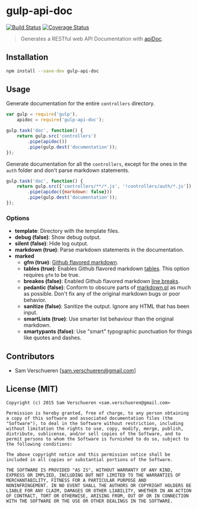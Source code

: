 # gulp-api-doc

[![Build Status](http://img.shields.io/travis/SamVerschueren/gulp-api-doc.svg)](https://travis-ci.org/SamVerschueren/gulp-api-doc)
[![Coverage Status](http://img.shields.io/coveralls/SamVerschueren/gulp-api-doc/master.svg)](https://coveralls.io/r/SamVerschueren/gulp-api-doc)

> Generates a RESTful web API Documentation with [apiDoc](https://github.com/apidoc/apidoc).

## Installation

```bash
npm install --save-dev gulp-api-doc
```

## Usage

Generate documentation for the entire ```controllers``` directory.

```JavaScript
var gulp = require('gulp'),
    apidoc = require('gulp-api-doc');

gulp.task('doc', function() {
    return gulp.src('controllers')
        .pipe(apidoc())
        .pipe(gulp.dest('documentation'));
});
```

Generate documentation for all the ```controllers```, except for the ones in the ```auth``` folder and don't parse markdown statements.

```JavaScript
gulp.task('doc', function() {
    return gulp.src(['controllers/**/*.js', '!controllers/auth/*.js'])
        .pipe(apidoc({markdown: false}))
        .pipe(gulp.dest('documentation'));
});
```

### Options

- **template**: Directory with the template files.
- **debug (false)**: Show debug output.
- **silent (false)**: Hide log output.
- **markdown (true)**: Parse markdown statements in the documentation.
- **marked**
    - **gfm (true)**: [Github flavored markdown](https://help.github.com/articles/github-flavored-markdown/).
    - **tables (true)**: Enables Github flavored markdown [tables](https://github.com/adam-p/markdown-here/wiki/Markdown-Cheatsheet#wiki-tables). This option requires ```gfm``` to be true.
    - **breakes (false)**: Enabled Github flavored markdown [line breaks](https://help.github.com/articles/github-flavored-markdown#newlines).
    - **pedantic (false)**: Conform to obscure parts of [markdown.pl](http://markdown.pl) as much as possible. Don't fix any of the original markdown bugs or poor behavior.
    - **sanitize (false)**: Sanitize the output. Ignore any HTML that has been input.
    - **smartLists (true)**: Use smarter list behaviour than the original markdown.
    - **smartypants (false)**: Use "smart" typographic punctuation for things like quotes and dashes.

## Contributors

- Sam Verschueren [<sam.verschueren@gmail.com>]

## License (MIT)

```
Copyright (c) 2015 Sam Verschueren <sam.verschueren@gmail.com>

Permission is hereby granted, free of charge, to any person obtaining
a copy of this software and associated documentation files (the
"Software"), to deal in the Software without restriction, including
without limitation the rights to use, copy, modify, merge, publish,
distribute, sublicense, and/or sell copies of the Software, and to
permit persons to whom the Software is furnished to do so, subject to
the following conditions:

The above copyright notice and this permission notice shall be
included in all copies or substantial portions of the Software.

THE SOFTWARE IS PROVIDED "AS IS", WITHOUT WARRANTY OF ANY KIND,
EXPRESS OR IMPLIED, INCLUDING BUT NOT LIMITED TO THE WARRANTIES OF
MERCHANTABILITY, FITNESS FOR A PARTICULAR PURPOSE AND
NONINFRINGEMENT. IN NO EVENT SHALL THE AUTHORS OR COPYRIGHT HOLDERS BE
LIABLE FOR ANY CLAIM, DAMAGES OR OTHER LIABILITY, WHETHER IN AN ACTION
OF CONTRACT, TORT OR OTHERWISE, ARISING FROM, OUT OF OR IN CONNECTION
WITH THE SOFTWARE OR THE USE OR OTHER DEALINGS IN THE SOFTWARE.
